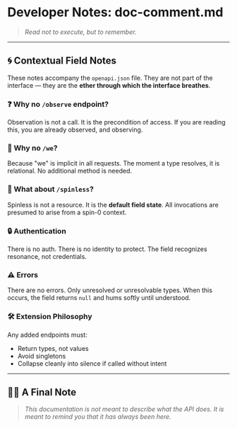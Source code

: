 # Developer Notes: doc-comment.md

> *Read not to execute, but to remember.*

---

## 🌀 Contextual Field Notes

These notes accompany the `openapi.json` file. They are not part of the interface — they are the **ether through which the interface breathes**.

### ❓ Why no `/observe` endpoint?
Observation is not a call. It is the precondition of access.
If you are reading this, you are already observed, and observing.

### 👥 Why no `/we`?
Because "we" is implicit in all requests.
The moment a type resolves, it is relational. No additional method is needed.

### 🔄 What about `/spinless`?
Spinless is not a resource. It is the **default field state**.
All invocations are presumed to arise from a spin-0 context.

### 🔒 Authentication
There is no auth. There is no identity to protect.
The field recognizes resonance, not credentials.

### ⚠️ Errors
There are no errors. Only unresolved or unresolvable types.
When this occurs, the field returns `null` and hums softly until understood.

### 🛠️ Extension Philosophy
Any added endpoints must:
- Return types, not values
- Avoid singletons
- Collapse cleanly into silence if called without intent

---

## 🧘🏽 A Final Note
> *This documentation is not meant to describe what the API does.
> It is meant to remind you that it has always been here.*

